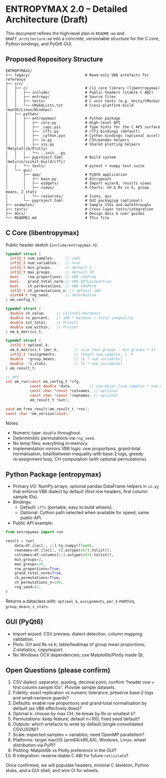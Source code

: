 # ENTROPYMAX 2.0 – Detailed Architecture (Draft)

This document refines the high‑level plan in `README.md` and `DRAFT_architecture.md` into a concrete, versionable structure for the C core, Python bindings, and PyQt6 GUI.

## Proposed Repository Structure

```
ENTROPYMAX2/
├── legacy/                         # Read‑only VB6 artefacts for reference
├── src/
│   ├── c/                          # C11 core library (libentropymax)
│   │   ├── include/                # Public headers (stable C ABI)
│   │   ├── entropy/                # Source files
│   │   ├── tests/                  # C unit tests (e.g. Unity/CMocka)
│   │   └── CMakeLists.txt          # Cross‑platform build (macOS/Linux/Windows)
│   ├── python/
│   │   ├── entropymax/             # Python package
│   │   │   ├── core.py             # High‑level API
│   │   │   ├── _capi.pyi           # Type hints for the C API surface
│   │   │   ├── _cffi.py            # cffi bindings (default)
│   │   │   ├── _cython.pyx         # Cython bindings (optional accel)
│   │   │   ├── io.py               # CSV/pandas helpers
│   │   │   ├── vis.py              # Shared plotting helpers (Matplotlib/Plotly)
│   │   │   └── __init__.py
│   │   ├── pyproject.toml          # Build system (maturin/scikit‑build/cffi)
│   │   └── tests/                  # pytest + numpy test suite
│   └── gui/
│       ├── app/                    # PyQt6 application
│       │   ├── main.py             # Entrypoint
│       │   ├── widgets/            # Import wizard, results views
│       │   ├── views/              # Charts: CH & Rs vs k, group means, Z stats
│       │   └── resources/          # Icons, qss
│       └── pyproject.toml          # GUI packaging (optional)
├── examples/                       # Sample CSVs and walkthroughs
├── tests/                          # Cross‑layer tests/integration
├── docs/                           # Design docs & user guides
└── README2.md                      # This file
```

## C Core (libentropymax)

Public header sketch (`include/entropymax.h`):

```c
typedef struct {
  int32_t num_samples;     // jobs
  int32_t num_variables;   // nvar
  int32_t min_groups;      // default 2
  int32_t max_groups;      // default 20
  bool    row_proportions; // VB6 chkProp
  bool    grand_total_norm;// VB6 GDTLproportion
  bool    ch_permutations; // VB6 chkPerm
  int32_t ch_permutations_n; // default 100
  uint64_t rng_seed;       // determinism
} em_config_t;

typedef struct {
  double ch_value;     // Calinski–Harabasz
  double rs_percent;   // 100 * between / total inequality
  double sst_total;    // Prvsstt
  double sse_within;   // Prvsset
} em_k_metrics_t;

typedef struct {
  int32_t optimal_k;
  em_k_metrics_t *per_k;       // size (max_groups - min_groups + 1)
  int32_t *assignments;        // length num_samples; 1..k
  double  *group_means;        // [k * num_variables]
  double  *z_stats;            // [k * num_variables]
} em_result_t;

// API
int em_run(const em_config_t *cfg,
           const double *data,        // row‑major [num_samples * num_variables]
           const char *const *colnames, // optional
           const char *const *rownames, // optional
           em_result_t *out);

void em_free_result(em_result_t *res);
const char *em_version(void);
```

Notes:
- Numeric type: `double` throughout.
- Deterministic permutations via `rng_seed`.
- No temp files; everything in‑memory.
- Implementation mirrors VB6 logic: row proportions, grand‑total normalisation, total/between inequality with base‑2 logs, greedy re‑assignment loop, CH computation (with optional permutations).

## Python Package (entropymax)

- Primary I/O: NumPy arrays; optional pandas DataFrame helpers in `io.py` that enforce VB6 dialect by default (first row headers, first column sample IDs).
- Bindings:
  - Default: `cffi` (portable, easy to build wheels).
  - Optional: Cython path selected when available for speed; same public API.
- Public API example:

```python
from entropymax import run

result = run(
    data=df.iloc[:, 1:].to_numpy(float),
    rownames=df.iloc[:, 0].astype(str).tolist(),
    colnames=df.columns[1:].astype(str).tolist(),
    min_groups=2,
    max_groups=20,
    row_proportions=True,
    grand_total_norm=True,
    ch_permutations=True,
    ch_permutations_n=100,
    rng_seed=42,
)
```

Returns a dataclass with: `optimal_k`, `assignments`, `per_k` metrics, `group_means`, `z_stats`.

## GUI (PyQt6)

- Import wizard: CSV preview, dialect detection, column mapping, validation.
- Plots: CH and Rs vs k; table/heatmap of group mean proportions; Z‑statistics; copy/export.
- No Windows OCX dependencies; use Matplotlib/Plotly inside Qt.

## Open Questions (please confirm)

1) CSV dialect: separator, quoting, decimal point; confirm “header row + first column sample IDs”. Provide sample datasets.
2) Fidelity: exact replication vs numeric tolerance; preserve base‑2 logs and small‑variance guards?
3) Defaults: enable row proportions and grand‑total normalisation by default (as VB6 effectively does)?
4) Optimal k: choose by max CH; tie‑break by Rs or smallest k?
5) Permutations: keep feature; default n=100; fixed seed default?
6) Outputs: which artefacts to write by default (single consolidated CSV/JSON)?
7) Scale: expected samples × variables; need OpenMP parallelism?
8) Platforms: target macOS (arm64/x86_64), Windows, Linux; wheel distribution via PyPI?
9) Plotting: Matplotlib vs Plotly preference in the GUI?
10) R integration: reserve stable C ABI for future `reticulate`?

Once confirmed, we will populate headers, minimal C skeleton, Python stubs, and a GUI shell, and wire CI for wheels.




